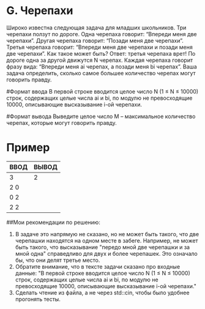 # G. Черепахи 
Широко известна следующая задача для младших школьников. Три черепахи ползут по дороге. Одна черепаха говорит: “Впереди меня две черепахи”. Другая черепаха говорит: “Позади меня две черепахи”. Третья черепаха говорит: “Впереди меня две черепахи и позади меня две черепахи”. Как такое может быть? Ответ: третья черепаха врет! По дороге одна за другой движутся N черепах. Каждая черепаха говорит фразу вида: “Впереди меня ai черепах, а позади меня bi черепах”. Ваша задача определить, сколько самое большее количество черепах могут говорить правду.

#Формат ввода
В первой строке вводится целое число N (1 ≤ N ≤ 10000) строк, содержащих целые числа ai и bi, по модулю не превосходящие 10000, описывающие высказывание i-ой черепахи.

#Формат вывода
Выведите целое число M – максимальное количество черепах, которые могут говорить правду.

# Пример 
| ВВОД| ВЫВОД
|----|--------|
| 3 | 2 
| 2 0 |
| 0 2
| 2 2

##Мои рекомендации по решению:
 1. В задаче это напрямую не сказано, но не может быть такого, что две черепашки находятся на одном месте в забеге. Например, не может быть такого, что высказывание "передо мной две черепашки и за мной одна" справедливо для двух и более черепашек. Это означало бы, что они делят третье место.
 2. Обратите внимание, что в тексте задачи сказано про входные данные: "В первой строке вводится целое число N (1 ≤ N ≤ 10000) строк, содержащих целые числа ai и bi, по модулю не превосходящие 10000, описывающие высказывание i-ой черепахи."
 3. Сделать чтение из файла, а не через std::cin, чтобы было удобнее прогонять тесты.